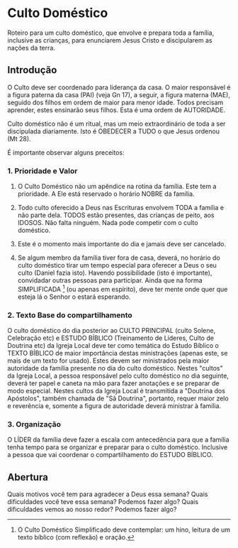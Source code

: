 # Culto Doméstico

Roteiro para um culto doméstico, que envolve e prepara toda a família, inclusive as crianças, para enunciarem Jesus Cristo e discipularem as nações da terra.

## Introdução

O Culto deve ser coordenado para liderança da casa. O maior responsável é a figura paterna da casa (PAI) (veja Gn 17), a seguir, a figura materna (MAE), seguido dos filhos em ordem de maior para menor idade. Todos precisam aprender, estes ensinarão seus filhos. Esta é uma ordem de AUTORIDADE.

Culto doméstico não é um ritual, mas um meio extraordinário de toda a ser discipulada diariamente. Isto é OBEDECER a TUDO o que Jesus ordenou (Mt 28).

É importante observar alguns preceitos:

### 1. Prioridade e Valor

1. O Culto Doméstico não um apêndice na rotina da família. Este tem a prioridade. A Ele está reservado o horário NOBRE da família.

2. Todo culto oferecido a Deus nas Escrituras envolvem TODA a família e não parte dela. TODOS estão presentes, das crianças de peito, aos IDOSOS. Não falta ninguém. Nada pode competir com o culto doméstico. 

3. Este é o momento mais importante do dia e jamais deve ser cancelado. 

4. Se algum membro da família tiver fora de casa, deverá, no horário do culto doméstico tirar um tempo especial para oferecer a Deus o seu culto (Daniel fazia isto). Havendo possibilidade (isto é importante), convidadar outras pessoas para participar. Ainda que na forma SIMPLIFICADA [^cds] (ou apenas em espírito), deve ter mente onde quer que esteja lá o Senhor o estará esperando. 

[^cds]: O Culto Doméstico Simplificado deve contemplar: um hino, leitura de um texto bíblico (com reflexão) e oração.

### 2. Texto Base do compartilhamento

O culto doméstico do dia posterior ao CULTO PRINCIPAL (culto Solene, Celebração etc) e ESTUDO BÍBLICO (Treinamento de Líderes, Culto de Doutrina etc) da Igreja Local deve ter como temática do Estudo Bíblico o TEXTO BÍBLICO de maior importância destas ministrações (apenas este, se mais de um texto for usado). Estes devem ser ministrados pela maior autoridade da família presente no dia do culto doméstico. Nestes "cultos" da Igreja Local, a pessoa responsável pelo culto doméstico no dia seguinte, deverá ter papel e caneta na mão para fazer anotações e se preparar de modo especial. Nestes cultos da Igreja Local é transmitida a "Doutrina dos Apóstolos", também chamada de "Sã Doutrina", portanto, requer maior zelo e reverência e, somente a figura de autoridade deverá ministrar à família.

### 3. Organização

O LÍDER da família deve fazer a escala com antecedência para que a família tenha tempo para se organizar e preparar para o culto doméstico. Inclusive a pessoa que vai coordenar o compartilhamento do ESTUDO BÍBLICO.

## Abertura

Quais motivos você tem para agradecer a Deus essa semana?
Quais dificuldades você teve essa semana?  Podemos fazer algo?
Quais dificuldades vemos ao nosso redor? Podemos fazer algo?

